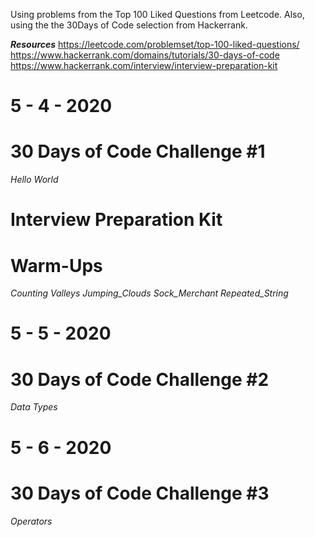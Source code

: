 Using problems from the Top 100 Liked Questions from Leetcode.
Also, using the the 30Days of Code selection from Hackerrank.

***Resources***
https://leetcode.com/problemset/top-100-liked-questions/
https://www.hackerrank.com/domains/tutorials/30-days-of-code
https://www.hackerrank.com/interview/interview-preparation-kit

# 5 - 4 - 2020
# 30 Days of Code Challenge #1
*Hello World*

# Interview Preparation Kit
# Warm-Ups
*Counting Valleys* 
*Jumping_Clouds*
*Sock_Merchant*
*Repeated_String*

# 5 - 5 - 2020
# 30 Days of Code Challenge #2
*Data Types*

# 5 - 6 - 2020
# 30 Days of Code Challenge #3
*Operators*